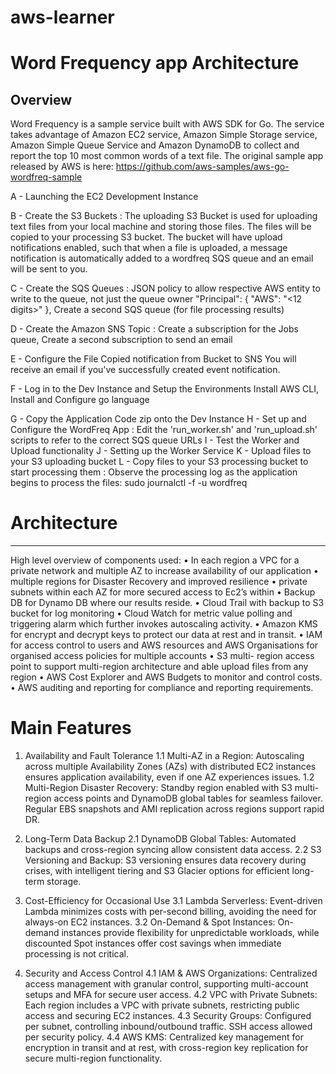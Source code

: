 # aws-learner

# Word Frequency app Architecture

Overview
--------
Word Frequency is a sample service built with AWS SDK for Go.
The service takes advantage of Amazon EC2 service, Amazon Simple Storage service, Amazon Simple Queue Service and Amazon DynamoDB to collect and report the top 10 most common words of a text file.
The original sample app released by AWS is here: https://github.com/aws-samples/aws-go-wordfreq-sample

A - Launching the EC2 Development Instance

B - Create the S3 Buckets : 
The uploading S3 Bucket is used for uploading text files from your local machine and storing those files.
The files will be copied to your processing S3 bucket. The bucket will have upload notifications enabled, such that when a file is uploaded, a message notification is   automatically added to a wordfreq SQS queue and an email will be sent to you.
  
C - Create the SQS Queues : JSON policy to allow respective AWS entity to write to the queue, not just the queue owner
"Principal": {
        "AWS": "<12 digits>"
      },
Create a second SQS queue (for file processing results)

D - Create the Amazon SNS Topic :
Create a subscription for the Jobs queue, Create a second subscription to send an email

E - Configure the File Copied notification from Bucket to SNS
You will receive an email if you've successfully created event notification.

F - Log in to the Dev Instance and Setup the Environments
Install AWS CLI, Install and Configure go language

G - Copy the Application Code zip onto the Dev Instance
H - Set up and Configure the WordFreq App : Edit the 'run_worker.sh' and 'run_upload.sh' scripts to refer to the correct SQS queue URLs
I - Test the Worker and Upload functionality
J - Setting up the Worker Service
K - Upload files to your S3 uploading bucket
L - Copy files to your S3 processing bucket to start processing them : Observe the processing log as the application begins to process the files:
sudo journalctl -f -u wordfreq



# Architecture
--------
High level overview of components used: 
• In each region a VPC for a private network and multiple AZ to increase availability of our 
application 
• multiple regions for Disaster Recovery and improved resilience 
• private subnets within each AZ for more secured access to Ec2’s within 
• Backup DB for Dynamo DB where our results reside. 
• Cloud Trail with backup to S3 bucket for log monitoring 
• Cloud Watch for metric value polling and triggering alarm which further invokes autoscaling 
activity. 
• Amazon KMS for encrypt and decrypt keys to protect our data at rest and in transit. 
• IAM for access control to users and AWS resources and AWS Organisations for organised 
access policies for multiple accounts 
•  S3 multi- region access point to support multi-region architecture and able upload files from 
any region 
• AWS Cost Explorer and AWS Budgets to monitor and control costs. 
• AWS auditing and reporting for compliance and reporting requirements.


# Main Features

1. Availability and Fault Tolerance
  1.1 Multi-AZ in a Region: Autoscaling across multiple Availability Zones (AZs) with distributed EC2 instances ensures application availability, even if one AZ experiences issues.
  1.2 Multi-Region Disaster Recovery: Standby region enabled with S3 multi-region access points and DynamoDB global tables for seamless failover. Regular EBS snapshots and AMI replication across regions support rapid DR.


2. Long-Term Data Backup
  2.1 DynamoDB Global Tables: Automated backups and cross-region syncing allow consistent data access.
  2.2 S3 Versioning and Backup: S3 versioning ensures data recovery during crises, with intelligent tiering and S3 Glacier options for efficient long-term storage.

3. Cost-Efficiency for Occasional Use
  3.1 Lambda Serverless: Event-driven Lambda minimizes costs with per-second billing, avoiding the need for always-on EC2 instances.
  3.2 On-Demand & Spot Instances: On-demand instances provide flexibility for unpredictable workloads, while discounted Spot instances offer cost savings when immediate processing is not critical.

4. Security and Access Control
  4.1 IAM & AWS Organizations: Centralized access management with granular control, supporting multi-account setups and MFA for secure user access.
  4.2 VPC with Private Subnets: Each region includes a VPC with private subnets, restricting public access and securing EC2 instances.
  4.3 Security Groups: Configured per subnet, controlling inbound/outbound traffic. SSH access allowed per security policy.
  4.4 AWS KMS: Centralized key management for encryption in transit and at rest, with cross-region key replication for secure multi-region functionality.




